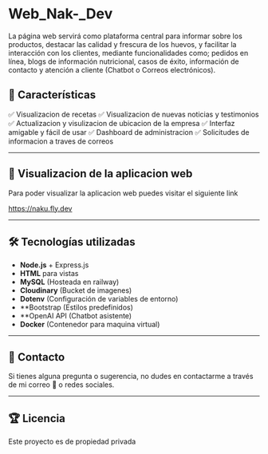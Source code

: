 # Web_Nak-_Dev
La página web servirá como plataforma central para informar sobre los productos, destacar las calidad y frescura de los huevos, y facilitar la interacción con los clientes, mediante funcionalidades como; pedidos en línea, blogs de información nutricional, casos de éxito, información de contacto y atención a cliente (Chatbot o Correos electrónicos).

## 📌 Características

✅ Visualizacion de recetas
✅ Visualizacion de nuevas noticias y testimonios 
✅ Actualizacion y visulizacion de ubicacion de la empresa
✅ Interfaz amigable y fácil de usar 
✅️ Dashboard de administracion
✅️ Solicitudes de informacion a traves de correos

---

## 🚀 Visualizacion de la aplicacion web

Para poder visualizar la aplicacion web puedes visitar el siguiente link

https://naku.fly.dev

---

## 🛠️ Tecnologías utilizadas

- **Node.js** + Express.js
- **HTML** para vistas
- **MySQL** (Hosteada en railway)
- **Cloudinary** (Bucket de imagenes)
- **Dotenv** (Configuración de variables de entorno)
- **Bootstrap (Estilos predefinidos)
- **OpenAI API (Chatbot asistente)
- **Docker** (Contenedor para maquina virtual)

---

## 📩 Contacto

Si tienes alguna pregunta o sugerencia, no dudes en contactarme a través de mi correo 📧 o redes sociales.

---

## 🏆 Licencia

Este proyecto es de propiedad privada
